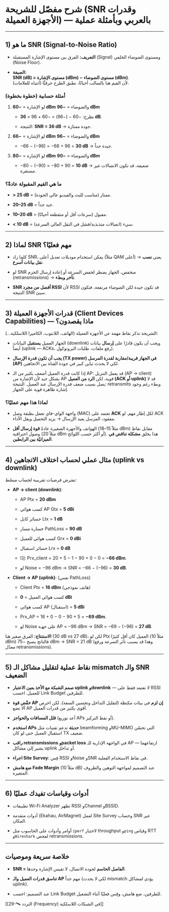 # شرح مفصّل للشريحة (SNR وقدرات الأجهزة العميلة) — بالعربي وبأمثلة عملية

---

## 1) ما هو **SNR** (Signal-to-Noise Ratio)

- **التعريف:** الفرق بين مستوى الإشارة المستقبلة (Signal) ومستوى الضوضاء الخلفي (Noise Floor).
    
- **الصيغة:**  
    **SNR (dB) = مستوى الإشارة (dBm) − مستوى الضوضاء (dBm)**.  
    لأن القيم هنا بالسالب أحيانًا، نطبق الطرح حرفيًّا (انتباه للعلامات).
    

### أمثلة حسابية (خطوة بخطوة)

1. لو الإشارة = **−60 dBm** والضوضاء = **−96 dBm**
    
    - نطرح: −60 − (−96) = −60 + 96 = **36 dB**.
        
    - النتيجة: **SNR = 36 dB** → جودة ممتازة.
        
2. لو الإشارة = **−66 dBm** والضوضاء = **−96 dBm**
    
    - −66 − (−96) = −66 + 96 = **30 dB** → جيدة جداً.
        
3. لو الإشارة = **−80 dBm** والضوضاء = **−90 dBm**
    
    - −80 − (−90) = −80 + 90 = **10 dB** → ضعيفة، قد تكون الاتصالات غير مستقرة.
        

### ما هي القيم المقبولة عادةً؟

- **> 25 dB** = ممتاز (مناسب للبث والفيديو عالي الجودة).
    
- **20–25 dB** = جيد جداً.
    
- **10–20 dB** = مقبول (سرعات أقل أو متقطعة أحيانًا).
    
- **< 10 dB** = سيء (اتصالات متذبذبة/فشل في النقل العالي السرعة).
    

---

## 2) لماذا SNR مهم فعليًا؟

- كلما زاد SNR، يمكن استخدام موديلات تعديل أعلى (مثلاً QAM أعلى) → يعني **نسب نقل بيانات أسرع**.
    
- لو SNR منخفض، الجهاز يضطر لخفض السرعة أو إعادة إرسال الحزم (retransmissions) → **تأخر وبطء**.
    
- **SNR أفضل من مجرد RSSI** لأن RSSI قد تكون جيدة لكن الضوضاء مرتفعة، فتكون النتيجة SNR سيئ.
    

---

## 3) قدرات الأجهزة العميلة (Client Devices Capabilities) — ماذا يقصدون؟

الشريحة تذكر نقاط مهمة عن الأجهزة العميلة (الهاتف، اللابتوب، الكاميرا اللاسلكية...):

- الجهاز العميل **يستقبل** البيانات (downlink) ويجب أن يكون قادرًا على **إرسال** بيانات أيضاً (uplink — ACKs، رفع ملفات، طلبات البروتوكول).
    
- **يجب أن تكون قدرة الإرسال (TX power) في الجهاز قريبة/مقاربة لقدرة المرسل (AP)** لكي لا يحدث تباين كبير في جودة القناة بين الاتجاهين.
    
- إذا كانت قدرة العميل أضعف بكثير من الـ AP: قد يعمل التنزيل (AP → client) بشكل جيد لأن الإشارة من AP قوية، لكن **الرد من العميل (ACK أو uplink)** قد لا يصل بسبب ضعف قدرة الإرسال عند العميل. النتيجة: retransmits وبطء رغم وجود إشارة ظاهرة قوية على الجهاز.
    

### لماذا هذا مهم عمليًا؟

- واجهة الواي-فاي تعمل بطبقة وصل (MAC) تعتمد على **ACK** لكل إطار مهم. لو ACK مفقود، المرسل يعيد الإرسال → يزيد التحميل ويقل الأداء.
    
- الهواتف والأجهزة الصغيرة عادةً **قوة إرسال أقل** (مثلاً 15–18 dBm) مقابل نقاط وصول احترافية (مثلاً 20 dBm أو أكثر حسب اللوائح). هذا يخلق **مشكلة تناقض في الميزانيّة بين الرابطين**.
    

---

## 4) مثال عملي لحساب اختلاف الاتجاهين (uplink vs downlink)

نفترض فرضيات تقريبية لحساب مبسّط:

- **AP → client (downlink)**:
    
    - AP Ptx = **20 dBm**
        
    - كسب هوائي AP Gtx = **5 dBi**
        
    - خسائر كابل Ltx = **1 dB**
        
    - خسارة مسار PathLoss = **90 dB**
        
    - كسب هوائي للعميل Grx = **0 dBi**
        
    - خسائر استقبال Lrx = **0 dB**
        
    - إذًا: Prx_client = 20 + 5 − 1 − 90 + 0 − 0 = **−66 dBm**.
        
    - لو Noise = −96 dBm → SNR = −66 − (−96) = **30 dB**.
        
- **Client → AP (uplink)**: (نفس PathLoss)
    
    - Client Ptx = **16 dBm** (هاتف نموذجي)
        
    - كسب هوائي العميل = **0 dBi**
        
    - كسب هوائي AP (استقبال) = **5 dBi**
        
    - Prx_AP = 16 + 0 − 0 − 90 + 5 = **−69 dBm**.
        
    - لو Noise على جهـة AP = −96 dBm → SNR = −69 − (−96) = **27 dB**.
        

**الاستنتاج:** الفرق صغير هنا (30 dB vs 27 dB)، لكن لو Ptx العميل كان أقل كثيرًا (مثلاً 10 dBm) فالناتج يصبح −75 dBm → SNR = 21 dB (وهذا قد يسبب تأثر السرعة ورفع معدّل retransmissions).

---

## 5) نقاط عملية لتقليل مشاكل الـ mismatch والـ SNR الضعيف

- **صمم الشبكة مع الأخذ بعين الاعتبار uplink وdownlink** — لا تعتمد فقط على RSSI للعميل. احسب Link Budget للطرفين.
    
- **خفّض قوة AP إن لزم** في بيئات مكتظة (لتقليل التداخل وتحسين السعة)، لكن احرص ألا تضع AP أقوى بكثير من قدرات العميل.
    
- **قلل المسافات والحواجز** (أعد توزيع APs أو نقط التركيز).
    
- **استخدم APs حديثة** تدعم تقنيات مثل beamforming وMU-MIMO التي تحسّن استقبال العميل حتى لو كان TX ضعيف.
    
- **راقب retransmissions وpacket loss** في الواجهة الإدارية للـ AP — ارتفاعهما يشير إلى مشاكل uplink أو تداخل.
    
- **اجراء Site Survey**: قِس RSSI وNoise وSNR في نقاط الاستخدام الفعلية.
    
- **ضع هامش Fade Margin** (مثلاً 10 dB) عند التصميم لمواجهة التوهين والظروف المتغيرة.
    

---

## 6) أدوات وقياسات تفيدك عمليًا

- تطبيقات Wi-Fi Analyzer تظهر RSSI وChannel وBSSID.
    
- أدوات متقدمة (Ekahau, AirMagnet) لعمل Site Survey وحساب SNR عبر المكان.
    
- أوامر وأدوات على الحاسوب مثل `iperf` لاختبار throughput و`ping` وقياس RTT و`Wireshark` لفحص retransmissions.
    

---

## خلاصة سريعة وموصيات

- **SNR = الفاصل الحاسم** لجودة الاتصال، لا تقيس الإشارة وحدها.
    
- **تناسق قدرات العميل والـ AP** مهم جداً (لكي لا يحدث mismatch يؤدي لمشاكل uplink).
    
- عند التصميم: احسب Link Budget للطرفين، ضع هامش، وقِس فعليًا أثناء التشغيل.
    





[[29-🛰️ التردد (Frequency) في الشبكات اللاسلكية]]